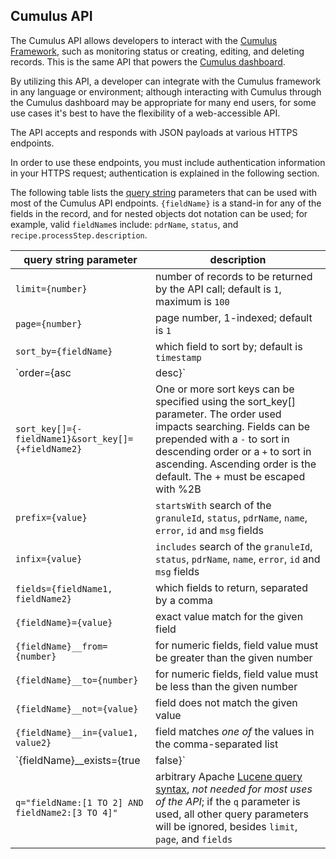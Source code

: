 ## Cumulus API

The Cumulus API allows developers to interact with the [Cumulus Framework](https://github.com/nasa/cumulus), such as monitoring status or creating, editing, and deleting records. This is the same API that powers the [Cumulus dashboard](https://github.com/nasa/cumulus-dashboard).

By utilizing this API, a developer can integrate with the Cumulus framework in any language or environment; although interacting with Cumulus through the Cumulus dashboard may be appropriate for many end users, for some use cases it's best to have the flexibility of a web-accessible API.

The API accepts and responds with JSON payloads at various HTTPS endpoints.

In order to use these endpoints, you must include authentication information in your HTTPS request; authentication is explained in the following section.

The following table lists the [query string](https://en.wikipedia.org/wiki/Query_string) parameters that can be used with most of the Cumulus API endpoints. `{fieldName}` is a stand-in for any of the fields in the record, and for nested objects dot notation can be used; for example, valid `fieldName`s include: `pdrName`, `status`, and `recipe.processStep.description`.

| query string parameter | description |
| -----  | ----------- |
| `limit={number}` | number of records to be returned by the API call; default is `1`, maximum is `100` |
| `page={number}` | page number, 1-indexed; default is `1` |
| `sort_by={fieldName}` | which field to sort by; default is `timestamp` |
| `order={asc|desc}` | whether to sort in `asc` or `desc` order |
| `sort_key[]={-fieldName1}&sort_key[]={+fieldName2}` | One or more sort keys can be specified using the sort_key[] parameter. The order used impacts searching. Fields can be prepended with a `-` to sort in descending order or a `+` to sort in ascending. Ascending order is the default. The + must be escaped with %2B|
| `prefix={value}` | `startsWith` search of the `granuleId`, `status`, `pdrName`, `name`, `error`, `id` and `msg` fields |
| `infix={value}` | `includes` search of the `granuleId`, `status`, `pdrName`, `name`, `error`, `id` and `msg` fields |
| `fields={fieldName1, fieldName2}` | which fields to return, separated by a comma |
| `{fieldName}={value}` | exact value match for the given field |
| `{fieldName}__from={number}`  | for numeric fields, field value must be greater than the given number |
| `{fieldName}__to={number}`  | for numeric fields, field value must be less than the given number |
| `{fieldName}__not={value}` | field does not match the given value |
| `{fieldName}__in={value1, value2}` | field matches _one of_ the values in the comma-separated list |
| `{fieldName}__exists={true|false}` | field exists or doesn't exist in the record |
| `q="fieldName:[1 TO 2] AND fieldName2:[3 TO 4]"` | arbitrary Apache [Lucene query syntax], _not needed for most uses of the API_; if the `q` parameter is used, all other query parameters will be ignored, besides `limit`, `page`, and `fields` |

[Lucene query syntax]:
  https://www.elastic.co/guide/en/kibana/current/lucene-query.html
